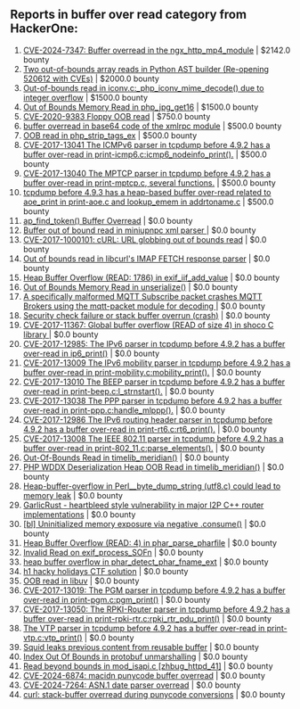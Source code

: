 ## Reports in buffer over read category from HackerOne:
1. [CVE-2024-7347: Buffer overread in the ngx_http_mp4_module](https://hackerone.com/reports/2658447) | $2142.0 bounty
2. [Two out-of-bounds array reads in Python AST builder (Re-opening 520612 with CVEs)](https://hackerone.com/reports/746766) | $2000.0 bounty
3. [Out-of-bounds read in iconv.c:_php_iconv_mime_decode() due to integer overflow](https://hackerone.com/reports/593229) | $1500.0 bounty
4. [Out of Bounds Memory Read in php_jpg_get16](https://hackerone.com/reports/665330) | $1500.0 bounty
5. [CVE-2020-9383 Floppy OOB read](https://hackerone.com/reports/891846) | $750.0 bounty
6. [buffer overread in base64 code of the xmlrpc module](https://hackerone.com/reports/477897) | $500.0 bounty
7. [OOB read in php_strip_tags_ex](https://hackerone.com/reports/778834) | $500.0 bounty
8. [CVE-2017-13041 The ICMPv6 parser in tcpdump before 4.9.2 has a buffer over-read in print-icmp6.c:icmp6_nodeinfo_print().](https://hackerone.com/reports/964583) | $500.0 bounty
9. [CVE-2017-13040 The MPTCP parser in tcpdump before 4.9.2 has a buffer over-read in print-mptcp.c, several functions.](https://hackerone.com/reports/964582) | $500.0 bounty
10. [tcpdump before 4.9.3 has a heap-based buffer over-read related to aoe_print in print-aoe.c and lookup_emem in addrtoname.c](https://hackerone.com/reports/831353) | $500.0 bounty
11. [ap_find_token() Buffer Overread](https://hackerone.com/reports/241610) | $0.0 bounty
12. [Buffer out of bound read in miniupnpc xml parser ](https://hackerone.com/reports/340012) | $0.0 bounty
13. [ CVE-2017-1000101: cURL: URL globbing out of bounds read](https://hackerone.com/reports/255587) | $0.0 bounty
14. [Out of bounds read in libcurl's IMAP FETCH response parser](https://hackerone.com/reports/278231) | $0.0 bounty
15. [Heap Buffer Overflow (READ: 1786) in exif_iif_add_value](https://hackerone.com/reports/344035) | $0.0 bounty
16. [Out of Bounds Memory Read in unserialize()](https://hackerone.com/reports/261336) | $0.0 bounty
17. [A specifically malformed MQTT Subscribe packet crashes MQTT Brokers using the mqtt-packet module for decoding  ](https://hackerone.com/reports/541354) | $0.0 bounty
18. [Security check failure or stack buffer overrun (crash)](https://hackerone.com/reports/481335) | $0.0 bounty
19. [CVE-2017-11367: Global buffer overflow (READ of size 4) in shoco C library ](https://hackerone.com/reports/250581) | $0.0 bounty
20. [CVE-2017-12985: The IPv6 parser in tcpdump before 4.9.2 has a buffer over-read in ip6_print()](https://hackerone.com/reports/268803) | $0.0 bounty
21. [CVE-2017-13009 The IPv6 mobility parser in tcpdump before 4.9.2 has a buffer over-read in print-mobility.c:mobility_print().](https://hackerone.com/reports/268806) | $0.0 bounty
22. [CVE-2017-13010 The BEEP parser in tcpdump before 4.9.2 has a buffer over-read in print-beep.c:l_strnstart().](https://hackerone.com/reports/268807) | $0.0 bounty
23. [CVE-2017-13038 The PPP parser in tcpdump before 4.9.2 has a buffer over-read in print-ppp.c:handle_mlppp().](https://hackerone.com/reports/268808) | $0.0 bounty
24. [CVE-2017-12986 The IPv6 routing header parser in tcpdump before 4.9.2 has a buffer over-read in print-rt6.c:rt6_print().](https://hackerone.com/reports/268804) | $0.0 bounty
25. [CVE-2017-13008 The IEEE 802.11 parser in tcpdump before 4.9.2 has a buffer over-read in print-802_11.c:parse_elements().](https://hackerone.com/reports/268805) | $0.0 bounty
26. [Out-Of-Bounds Read in timelib_meridian()](https://hackerone.com/reports/283644) | $0.0 bounty
27. [PHP WDDX Deserialization Heap OOB Read in timelib_meridian()](https://hackerone.com/reports/248659) | $0.0 bounty
28. [Heap-buffer-overflow in Perl__byte_dump_string (utf8.c) could lead to memory leak](https://hackerone.com/reports/480778) | $0.0 bounty
29. [GarlicRust - heartbleed style vulnerability in major I2P C++ router implementations](https://hackerone.com/reports/295740) | $0.0 bounty
30. [[bl] Uninitialized memory exposure via negative .consume()](https://hackerone.com/reports/966347) | $0.0 bounty
31. [Heap Buffer Overflow (READ: 4) in phar_parse_pharfile](https://hackerone.com/reports/477344) | $0.0 bounty
32. [Invalid Read on exif_process_SOFn](https://hackerone.com/reports/510025) | $0.0 bounty
33. [heap buffer overflow in phar_detect_phar_fname_ext](https://hackerone.com/reports/475499) | $0.0 bounty
34. [h1 hacky holidays CTF solution](https://hackerone.com/reports/1065517) | $0.0 bounty
35. [OOB read in libuv](https://hackerone.com/reports/1209681) | $0.0 bounty
36. [CVE-2017-13019:  The PGM parser in tcpdump before 4.9.2 has a buffer over-read in print-pgm.c:pgm_print()](https://hackerone.com/reports/802896) | $0.0 bounty
37. [CVE-2017-13050: The RPKI-Router parser in tcpdump before 4.9.2 has a buffer over-read in print-rpki-rtr.c:rpki_rtr_pdu_print()](https://hackerone.com/reports/802863) | $0.0 bounty
38. [ The VTP parser in tcpdump before 4.9.2 has a buffer over-read in print-vtp.c:vtp_print()](https://hackerone.com/reports/802846) | $0.0 bounty
39. [Squid leaks previous content from reusable buffer](https://hackerone.com/reports/824163) | $0.0 bounty
40. [Index Out Of Bounds in protobuf unmarshalling](https://hackerone.com/reports/1073363) | $0.0 bounty
41. [Read beyond bounds in mod_isapi.c [zhbug_httpd_41]](https://hackerone.com/reports/1595296) | $0.0 bounty
42. [CVE-2024-6874: macidn punycode buffer overread](https://hackerone.com/reports/2604391) | $0.0 bounty
43. [CVE-2024-7264: ASN.1 date parser overread](https://hackerone.com/reports/2629968) | $0.0 bounty
44. [curl: stack-buffer overread during punycode conversions](https://hackerone.com/reports/2621062) | $0.0 bounty